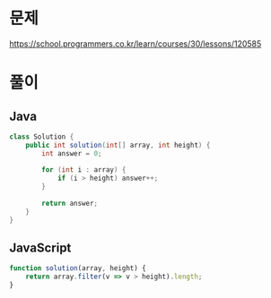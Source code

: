 # 문제
https://school.programmers.co.kr/learn/courses/30/lessons/120585

# 풀이
## Java
```java
class Solution {
    public int solution(int[] array, int height) {
        int answer = 0;
        
        for (int i : array) {
            if (i > height) answer++;
        }
        
        return answer;
    }
}
```

## JavaScript
```javascript
function solution(array, height) {
    return array.filter(v => v > height).length;
}
```
